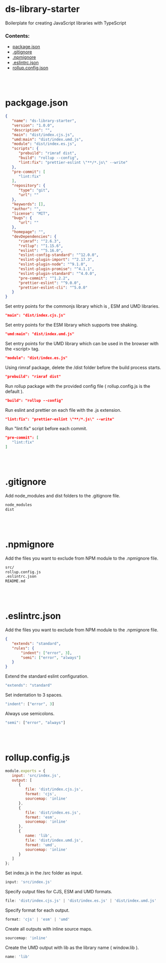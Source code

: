 # ds-library-starter
Boilerplate for creating JavaScript libraries with TypeScript


### Contents:
- [package.json](#package)
- [.gitignore](#gitignore)
- [.npmignore](#npmignore)
- [.eslintrc.json](#eslint)
- [rollup.config.json](#rollup)




<br><br>
<a id="package"></a>
# packgage.json
```json
{
   "name": "ds-library-starter",
   "version": "1.0.0",
   "description": "",
   "main": "dist/index.cjs.js",
   "umd:main": "dist/index.umd.js",
   "module": "dist/index.es.js",
   "scripts": {
      "prebuild": "rimraf dist",
      "build": "rollup --config",
      "lint:fix": "prettier-eslint \"**/*.js\" --write"
   },
   "pre-commit": [
      "lint:fix"
   ],
   "repository": {
      "type": "git",
      "url": ""
   },
   "keywords": [],
   "author": "",
   "license": "MIT",
   "bugs": {
      "url": ""
   },
   "homepage": "",
   "devDependencies": {
      "rimraf": "^2.6.3",
      "rollup": "^1.15.6",
      "eslint": "^5.16.0",
      "eslint-config-standard": "^12.0.0",
      "eslint-plugin-import": "^2.17.3",
      "eslint-plugin-node": "^9.1.0",
      "eslint-plugin-promise": "^4.1.1",
      "eslint-plugin-standard": "^4.0.0",
      "pre-commit": "^1.2.2",
      "prettier-eslint": "^9.0.0",
      "prettier-eslint-cli": "^5.0.0"
   }
}
```

Set entry points for the commonjs library which is , ESM and UMD libraries. 
```json
"main": "dist/index.cjs.js"
```

Set entry points for the ESM library which supports tree shaking. 
```json
"umd:main": "dist/index.umd.js"
```

Set entry points for the UMD library which can be used in the browser with the \<script\> tag. 
```json
"module": "dist/index.es.js"
```

Using rimraf package, delete the /dist folder before the build process starts.
```json
"prebuild": "rimraf dist"
```

Run rollup package with the provided config file ( rollup.config.js is the default ).
```json
"build": "rollup --config"
```

Run eslint and prettier on each file with the .js extension.
```json
"lint:fix": "prettier-eslint \"**/*.js\" --write"
```

Run "lint:fix" script before each commit.
```json
"pre-commit": [
   "lint:fix"
]
```




<br><br>
<a id="gitignore"></a>
# .gitignore
Add node_modules and dist folders to the .gitignore file.
```md
node_modules
dist
```



<br><br>
<a id="npmignore"></a>
# .npmignore
Add the files you want to exclude from NPM module to the .npmignore file.
```md
src/
rollup.config.js
.eslintrc.json
README.md
```




<br><br>
<a id="eslintrc"></a>
# .eslintrc.json
Add the files you want to exclude from NPM module to the .npmignore file.
```json
{
   "extends": "standard",
   "rules": {
       "indent": ["error", 3],
       "semi": ["error", "always"]
   }
}
```

Extend the standard eslint configuration.
```js
"extends": "standard"
```

Set indentation to 3 spaces.
```js
"indent": ["error", 3]
```

Always use semicolons.
```js
"semi": ["error", "always"]
```




<br><br>
<a id="rollup"></a>
# rollup.config.js
```js
module.exports = {
   input: 'src/index.js',
   output: [
      {
         file: 'dist/index.cjs.js',
         format: 'cjs',
         sourcemap: 'inline'
      },
      {
         file: 'dist/index.es.js',
         format: 'esm',
         sourcemap: 'inline'
      },
      {
         name: 'lib',
         file: 'dist/index.umd.js',
         format: 'umd',
         sourcemap: 'inline'
      }
   ]
};
```

Set index.js in the /src folder as input. 
```js
input: 'src/index.js'
```

Specify output files for CJS, ESM and UMD formats.
```js
file: 'dist/index.cjs.js' | 'dist/index.es.js' | 'dist/index.umd.js'
```

Specify format for each output.
```js
format: 'cjs' | 'esm' | 'umd'
```

Create all outputs with inline source maps.
```js
sourcemap: 'inline'
```

Create the UMD output with lib as the library name  ( window.lib ).
```js
name: 'lib'
```